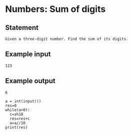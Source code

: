 # Numbers: Sum of digits
## Statement
```
Given a three-digit number. Find the sum of its digits.
```
## Example input
```
123
```
## Example output
```
6
```
```
a = int(input())
res=0
while(a>0):
  c=a%10
  res=res+c
  a=a//10
print(res)  
```

